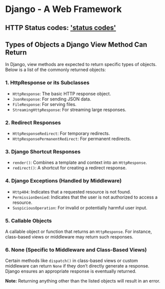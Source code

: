# Django - A Web Framework


## HTTP Status codes: ['status codes'](https://gist.github.com/sandrabosk/d125177b31eca8dc3e5c524e703ba94d)

## Types of Objects a Django View Method Can Return

In Django, view methods are expected to return specific types of objects. Below is a list of the commonly returned objects:

### 1. HttpResponse or its Subclasses
- `HttpResponse`: The basic HTTP response object.
- `JsonResponse`: For sending JSON data.
- `FileResponse`: For serving files.
- `StreamingHttpResponse`: For streaming large responses.

### 2. Redirect Responses
- `HttpResponseRedirect`: For temporary redirects.
- `HttpResponsePermanentRedirect`: For permanent redirects.

### 3. Django Shortcut Responses
- `render()`: Combines a template and context into an `HttpResponse`.
- `redirect()`: A shortcut for creating a redirect response.

### 4. Django Exceptions (Handled by Middleware)
- `Http404`: Indicates that a requested resource is not found.
- `PermissionDenied`: Indicates that the user is not authorized to access a resource.
- `SuspiciousOperation`: For invalid or potentially harmful user input.

### 5. Callable Objects
A callable object or function that returns an `HttpResponse`. For instance, class-based views or middleware may return such responses.

### 6. None (Specific to Middleware and Class-Based Views)
Certain methods like `dispatch()` in class-based views or custom middleware can return `None` if they don’t directly generate a response. Django ensures an appropriate response is eventually returned.

**Note:** Returning anything other than the listed objects will result in an error.

